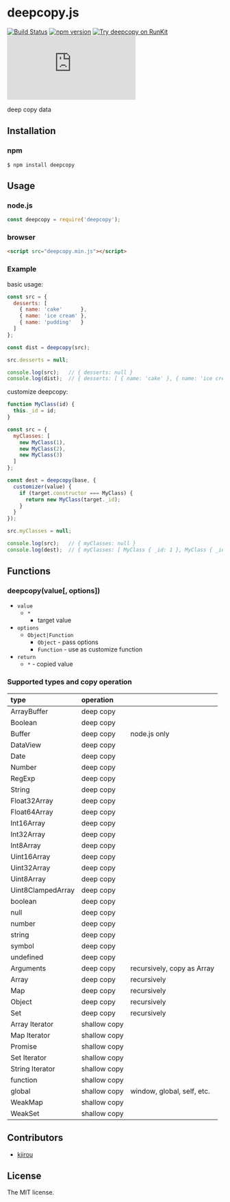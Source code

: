 # deepcopy.js

[![Build Status](https://travis-ci.org/sasaplus1/deepcopy.js.svg)](https://travis-ci.org/sasaplus1/deepcopy.js)
[![npm version](https://badge.fury.io/js/deepcopy.svg)](http://badge.fury.io/js/deepcopy)
[![Try deepcopy on RunKit](https://badge.runkitcdn.com/deepcopy.svg)](https://npm.runkit.com/deepcopy)
[![renovate](https://badges.renovateapi.com/github/sasaplus1/deepcopy.js)](https://renovatebot.com)

deep copy data

## Installation

### npm

```console
$ npm install deepcopy
```

## Usage

### node.js

```js
const deepcopy = require('deepcopy');
```

### browser

```html
<script src="deepcopy.min.js"></script>
```

### Example

basic usage:

```js
const src = {
  desserts: [
    { name: 'cake'      },
    { name: 'ice cream' },
    { name: 'pudding'   }
  ]
};

const dist = deepcopy(src);

src.desserts = null;

console.log(src);   // { desserts: null }
console.log(dist);  // { desserts: [ { name: 'cake' }, { name: 'ice cream' }, { name: 'pudding' } ] }
```

customize deepcopy:

```js
function MyClass(id) {
  this._id = id;
}

const src = {
  myClasses: [
    new MyClass(1),
    new MyClass(2),
    new MyClass(3)
  ]
};

const dest = deepcopy(base, {
  customizer(value) {
    if (target.constructor === MyClass) {
      return new MyClass(target._id);
    }
  }
});

src.myClasses = null;

console.log(src);   // { myClasses: null }
console.log(dest);  // { myClasses: [ MyClass { _id: 1 }, MyClass { _id: 2 }, MyClass { _id: 3 } ] }
```

## Functions

### deepcopy(value[, options])

- `value`
  - `*`
    - target value
- `options`
  - `Object|Function`
    - `Object` - pass options
    - `Function` - use as customize function
- `return`
  - `*` - copied value

### Supported types and copy operation

|type              |operation   |                          |
|:-----------------|:-----------|:-------------------------|
|ArrayBuffer       |deep copy   |                          |
|Boolean           |deep copy   |                          |
|Buffer            |deep copy   |node.js only              |
|DataView          |deep copy   |                          |
|Date              |deep copy   |                          |
|Number            |deep copy   |                          |
|RegExp            |deep copy   |                          |
|String            |deep copy   |                          |
|Float32Array      |deep copy   |                          |
|Float64Array      |deep copy   |                          |
|Int16Array        |deep copy   |                          |
|Int32Array        |deep copy   |                          |
|Int8Array         |deep copy   |                          |
|Uint16Array       |deep copy   |                          |
|Uint32Array       |deep copy   |                          |
|Uint8Array        |deep copy   |                          |
|Uint8ClampedArray |deep copy   |                          |
|boolean           |deep copy   |                          |
|null              |deep copy   |                          |
|number            |deep copy   |                          |
|string            |deep copy   |                          |
|symbol            |deep copy   |                          |
|undefined         |deep copy   |                          |
|Arguments         |deep copy   |recursively, copy as Array|
|Array             |deep copy   |recursively               |
|Map               |deep copy   |recursively               |
|Object            |deep copy   |recursively               |
|Set               |deep copy   |recursively               |
|Array Iterator    |shallow copy|                          |
|Map Iterator      |shallow copy|                          |
|Promise           |shallow copy|                          |
|Set Iterator      |shallow copy|                          |
|String Iterator   |shallow copy|                          |
|function          |shallow copy|                          |
|global            |shallow copy|window, global, self, etc.|
|WeakMap           |shallow copy|                          |
|WeakSet           |shallow copy|                          |

## Contributors

- [kjirou](https://github.com/kjirou)

## License

The MIT license.
